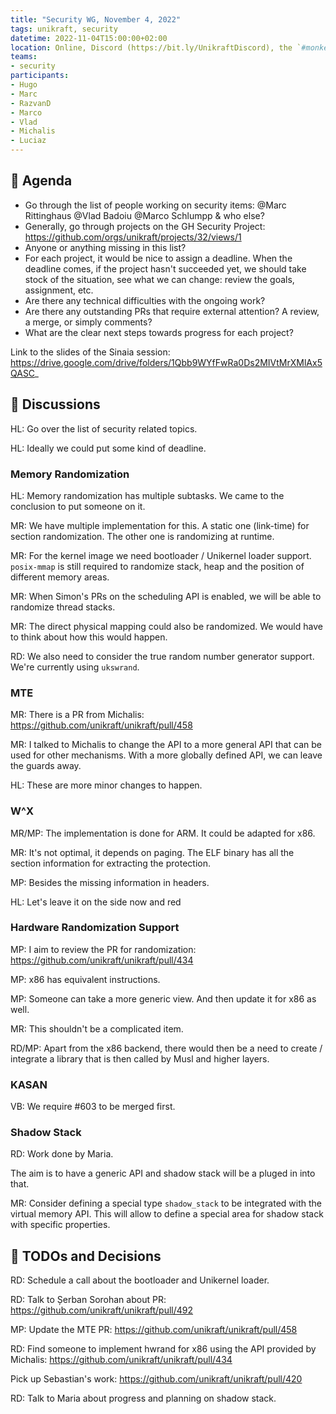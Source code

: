 ```yaml
---
title: "Security WG, November 4, 2022"
tags: unikraft, security
datetime: 2022-11-04T15:00:00+02:00
location: Online, Discord (https://bit.ly/UnikraftDiscord), the `#monkey-business` voice channel
teams:
- security
participants:
- Hugo
- Marc
- RazvanD
- Marco
- Vlad
- Michalis
- Luciaz
---
```


## :dart: Agenda

- Go through the list of people working on security items: @Marc Rittinghaus @Vlad Badoiu @Marco Schlumpp & who else?
- Generally, go through projects on the GH Security Project: https://github.com/orgs/unikraft/projects/32/views/1
- Anyone or anything missing in this list?
- For each project, it would be nice to assign a deadline. When the deadline comes, if the project hasn't succeeded yet, we should take stock of the situation, see what we can change: review the goals, assignment, etc.
- Are there any technical difficulties with the ongoing work?
- Are there any outstanding PRs that require external attention? A review, a merge, or simply comments?
- What are the clear next steps towards progress for each project?

Link to the slides of the Sinaia session: https://drive.google.com/drive/folders/1Qbb9WYfFwRa0Ds2MIVtMrXMlAx5QASC_

## :closed_book: Discussions

HL: Go over the list of security related topics.

HL: Ideally we could put some kind of deadline.

### Memory Randomization

HL: Memory randomization has multiple subtasks.
We came to the conclusion to put someone on it.

MR: We have multiple implementation for this.
A static one (link-time) for section randomization.
The other one is randomizing at runtime.

MR: For the kernel image we need bootloader / Unikernel loader support.
`posix-mmap` is still required to randomize stack, heap and the position of different memory areas.

MR: When Simon's PRs on the scheduling API is enabled, we will be able to randomize thread stacks.

MR: The direct physical mapping could also be randomized.
We would have to think about how this would happen.

RD: We also need to consider the true random number generator support.
We're currently using `ukswrand`.

### MTE

MR: There is a PR from Michalis: https://github.com/unikraft/unikraft/pull/458

MR: I talked to Michalis to change the API to a more general API that can be used for other mechanisms.
With a more globally defined API, we can leave the guards away.

HL: These are more minor changes to happen.

### W^X

MR/MP: The implementation is done for ARM.
It could be adapted for x86.

MR: It's not optimal, it depends on paging.
The ELF binary has all the section information for extracting the protection.

MP: Besides the missing information in headers.

HL: Let's leave it on the side now and red

### Hardware Randomization Support

MP: I aim to review the PR for randomization: https://github.com/unikraft/unikraft/pull/434

MP: x86 has equivalent instructions.

MP: Someone can take a more generic view.
And then update it for x86 as well.

MR: This shouldn't be a complicated item.

RD/MP: Apart from the x86 backend, there would then be a need to create / integrate a library that is then called by Musl and higher layers.

### KASAN

VB: We require #603 to be merged first.

### Shadow Stack

RD: Work done by Maria.

The aim is to have a generic API and shadow stack will be a pluged in into that.

MR: Consider defining a special type `shadow_stack` to be integrated with the virtual memory API.
This will allow to define a special area for shadow stack with specific properties.

## :wrench: TODOs and Decisions

RD: Schedule a call about the bootloader and Unikernel loader.

RD: Talk to Șerban Sorohan about PR: https://github.com/unikraft/unikraft/pull/492

MP: Update the MTE PR: https://github.com/unikraft/unikraft/pull/458

RD: Find someone to implement hwrand for x86 using the API provided by Michalis: https://github.com/unikraft/unikraft/pull/434

Pick up Sebastian's work: https://github.com/unikraft/unikraft/pull/420

RD: Talk to Maria about progress and planning on shadow stack.
